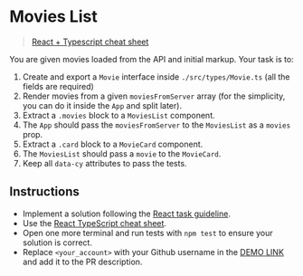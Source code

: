 # Movies List

> [React + Typescript cheat sheet](https://mate-academy.github.io/fe-program/js/extra/react-typescript)

You are given movies loaded from the API and initial markup. Your task is to:

1. Create and export a `Movie` interface inside `./src/types/Movie.ts` (all the fields are required)
2. Render movies from a given `moviesFromServer` array (for the simplicity, you can do it inside the `App` and split later).
3. Extract a `.movies` block to a `MoviesList` component.
4. The `App` should pass the `moviesFromServer` to the `MoviesList` as a `movies` prop.
5. Extract a `.card` block to a `MovieCard` component.
6. The `MoviesList` should pass a `movie` to the `MovieCard`.
7. Keep all `data-cy` attributes to pass the tests.

## Instructions
- Implement a solution following the [React task guideline](https://github.com/mate-academy/react_task-guideline#react-tasks-guideline).
- Use the [React TypeScript cheat sheet](https://mate-academy.github.io/fe-program/js/extra/react-typescript).
- Open one more terminal and run tests with `npm test` to ensure your solution is correct.
- Replace `<your_account>` with your Github username in the [DEMO LINK](https://<your_account>.github.io/react_movies-list/) and add it to the PR description.
